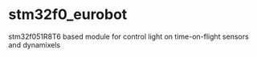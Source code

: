 # stm32f0_eurobot
stm32f051R8T6 based module for control light on time-on-flight sensors and dynamixels
